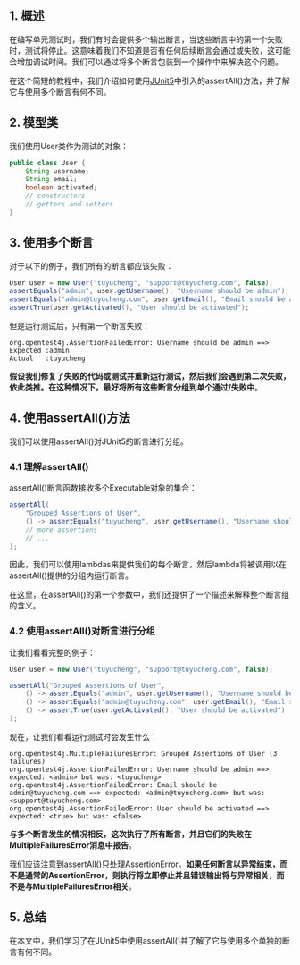 ## 1. 概述

在编写单元测试时，我们有时会提供多个输出断言，当这些断言中的第一个失败时，测试将停止。这意味着我们不知道是否有任何后续断言会通过或失败，这可能会增加调试时间。我们可以通过将多个断言包装到一个操作中来解决这个问题。

在这个简短的教程中，我们介绍如何使用[JUnit5]()中引入的assertAll()方法，并了解它与使用多个断言有何不同。

## 2. 模型类

我们使用User类作为测试的对象：

```java
public class User {
	String username;
	String email;
	boolean activated;
	// constructors
	// getters and setters
}
```

## 3. 使用多个断言

对于以下的例子，我们所有的断言都应该失败：

```java
User user = new User("tuyucheng", "support@tuyucheng.com", false);
assertEquals("admin", user.getUsername(), "Username should be admin");
assertEquals("admin@tuyucheng.com", user.getEmail(), "Email should be admin@tuyucheng.com");
assertTrue(user.getActivated(), "User should be activated");
```

但是运行测试后，只有第一个断言失败：

```shell
org.opentest4j.AssertionFailedError: Username should be admin ==> 
Expected :admin
Actual   :tuyucheng
```

**假设我们修复了失败的代码或测试并重新运行测试，然后我们会遇到第二次失败，依此类推。在这种情况下，最好将所有这些断言分组到单个通过/失败中**。

## 4. 使用assertAll()方法

我们可以使用assertAll()对JUnit5的断言进行分组。

### 4.1 理解assertAll()

assertAll()断言函数接收多个Executable对象的集合：

```java
assertAll(
	"Grouped Assertions of User",
	() -> assertEquals("tuyucheng", user.getUsername(), "Username should be tuyucheng"),
	// more assertions
	// ...
);
```

因此，我们可以使用lambdas来提供我们的每个断言，然后lambda将被调用以在assertAll()提供的分组内运行断言。

在这里，在assertAll()的第一个参数中，我们还提供了一个描述来解释整个断言组的含义。

### 4.2 使用assertAll()对断言进行分组

让我们看看完整的例子：

```java
User user = new User("tuyucheng", "support@tuyucheng.com", false);

assertAll("Grouped Assertions of User",
	() -> assertEquals("admin", user.getUsername(), "Username should be admin"),
	() -> assertEquals("admin@tuyucheng.com", user.getEmail(), "Email should be admin@tuyucheng.com"),
	() -> assertTrue(user.getActivated(), "User should be activated")
);
```

现在，让我们看看运行测试时会发生什么：

```shell
org.opentest4j.MultipleFailuresError: Grouped Assertions of User (3 failures)
org.opentest4j.AssertionFailedError: Username should be admin ==> expected: <admin> but was: <tuyucheng>
org.opentest4j.AssertionFailedError: Email should be admin@tuyucheng.com ==> expected: <admin@tuyucheng.com> but was: <support@tuyucheng.com>
org.opentest4j.AssertionFailedError: User should be activated ==> expected: <true> but was: <false>
```

**与多个断言发生的情况相反，这次执行了所有断言，并且它们的失败在MultipleFailuresError消息中报告**。

我们应该注意到assertAll()只处理AssertionError。**如果任何断言以异常结束，而不是通常的AssertionError，则执行将立即停止并且错误输出将与异常相关，而不是与MultipleFailuresError相关**。

## 5. 总结

在本文中，我们学习了在JUnit5中使用assertAll()并了解了它与使用多个单独的断言有何不同。